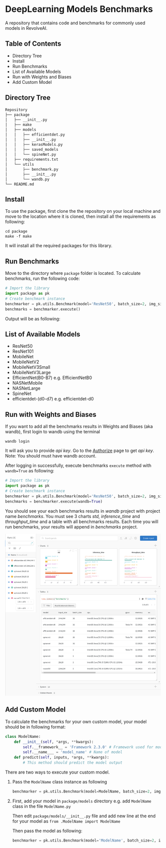 # DeepLearning Models Benchmarks

A repository that contains code and benchmarks for commonly used models in RevolveAI.

## Table of Contents

* Directory Tree
* Install
* Run Benchmarks
* List of Available Models
* Run with Weights and Biases
* Add Custom Model



## Directory Tree

```
Repository
├── package
│   ├── __init__.py
│   ├── make
│   ├── models
│   │   ├── efficientdet.py
│   │   ├── __init__.py
│   │   ├── kerasModels.py
│   │   ├── saved_models
│   │   └── spineNet.py
│   ├── requirements.txt
│   └── utils
│       ├── benchmark.py
│       ├── __init__.py
│       └── wandb.py
└── README.md
```

## Install

To use the package, first clone the the repository on your local machine and move to the location where it is cloned, then install all the requirements as following:

```
cd package
make -f make
```

It will install all the required packages for this library.



## Run Benchmarks

Move to the directory where `package` folder is located. To calculate benchmarks, run the following code:

```python
# Import the library
import package as pk
# Create benchmark instance
benchmarker = pk.utils.Benchmark(model='ResNet50', batch_size=2, img_size=(224,224), device='CPU:0')
benchmarks = benchmarker.execute()
```

Output will be as following:

## List of Available Models

* ResNet50
* ResNet101
* MobileNet
* MobileNetV2
* MobileNetV3Small
* MobileNetV3Large
* EfficientNet(B0-B7) e.g. EfficientNetB0
* NASNetMobile
* NASNetLarge
* SpineNet
* efficientdet-(d0-d7) e.g. efficientdet-d0

## Run with Weights and Biases

If you want to add all the benchmarks results in Weights and Biases (aka wandb), first login to wandb using the terminal

```
wandb login
```

It will ask you to provide *api key*. Go to the [Authorize](https://wandb.ai/authorize) page to get *api key*. 
Note: You should must have wandb account.

After logging in successfully, execute benchmarks `execute` method with `wandb=True` as following:

```python
# Import the library
import package as pk
# Create benchmark instance
benchmarker = pk.utils.Benchmark(model='ResNet50', batch_size=2, img_size=(224,224), device='CPU:0')
benchmarks = benchmarker.execute(wandb=True)
```

You should see your each benchmarks results in *wandb* project with project name *benchmarks*. You must see 3 charts *std, inference_time* and *throughput_time* and a table with all benchmarks results. Each time you will run benchmarks, your results will append in *benchmarks* project.

![wandb sample image](.wandb_sample.png) 



## Add Custom Model

To calculate the benchmarks for your own custom model, your model should be in following format:

```python
class ModelName:
    def __init__(self, *args, **kwargs):
        self.__framework__ = 'Framework 2.3.0' # Framework used for model
        self.__name___ = 'model_name' # Name of model
    def predict(self, inputs, *args, **kwargs):
        # This method should predict the model output
```

There are two ways to execute your custom model.

1. Pass the `ModelName` class instance as following

   ```python
   benchmarker = pk.utils.Benchmark(model=ModelName, batch_size=2, img_size=(224,224), device='CPU:0')
   ```

2. First, add your model in `package/models` directory e.g. add `ModelName` class in the file `ModelName.py`

   Then edit `package/models/__init__.py` file and add new line at the end for your model as `from .ModelName import ModelName`

   Then pass the model as following:

   ```python
   benchmarker = pk.utils.Benchmark(model='ModelName', batch_size=2, img_size=(224,224), device='CPU:0')
   ```

   